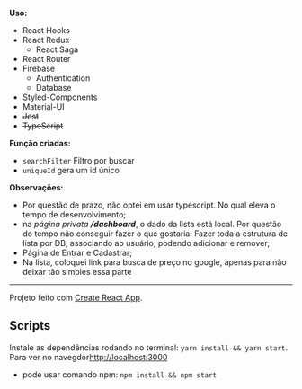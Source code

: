 

**Uso:**
* React Hooks
* React Redux
  * React Saga
* React Router
* Firebase
  * Authentication
  * Database
* Styled-Components
* Material-UI
* ~~Jest~~
* ~~TypeScript~~

**Função criadas:**
* `searchFilter` Filtro por buscar
* `uniqueId` gera um id único

**Observações:**

* Por questão de prazo, não optei em usar typescript. No qual eleva o tempo de desenvolvimento;
* na _página privata **/dashboard**_, o dado da lista está local. Por questão do tempo não conseguir fazer o que gostaria: Fazer toda a estrutura de lista por DB, associando ao usuário; podendo adicionar e remover;
* Página de Entrar e Cadastrar;
* Na lista, coloquei link para busca de preço no google, apenas para não deixar tão simples essa parte


---

Projeto feito com [Create React App](https://github.com/facebook/create-react-app).

##  Scripts

Instale as dependências rodando no terminal: `yarn install && yarn start`. Para ver no navegdor[http://localhost:3000](http://localhost:3000)


* pode usar comando npm: `npm install && npm start`
